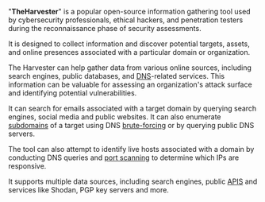   
"**TheHarvester**" is a popular open-source information gathering tool used by cybersecurity professionals, ethical hackers, and penetration testers during the reconnaissance phase of security assessments. 

It is designed to collect information and discover potential targets, assets, and online presences associated with a particular domain or organization. 

The Harvester can help gather data from various online sources, including search engines, public databases, and [DNS](../networking/dns.md)-related services. This information can be valuable for assessing an organization's attack surface and identifying potential vulnerabilities.

It can search for emails associated with a target domain by querying search engines, social media and public websites. It can also enumerate [subdomains](../web/subs.md) of a target using DNS [brute-forcing](../security/brute.md) or by querying public DNS servers.

The tool can also attempt to identify live hosts associated with a domain by conducting DNS queries and [port scanning](../security/portscan.md) to determine which IPs are responsive.

It supports multiple data sources, including search engines, public [APIS](../terms/apis.md) and services like Shodan, PGP key servers and more.

